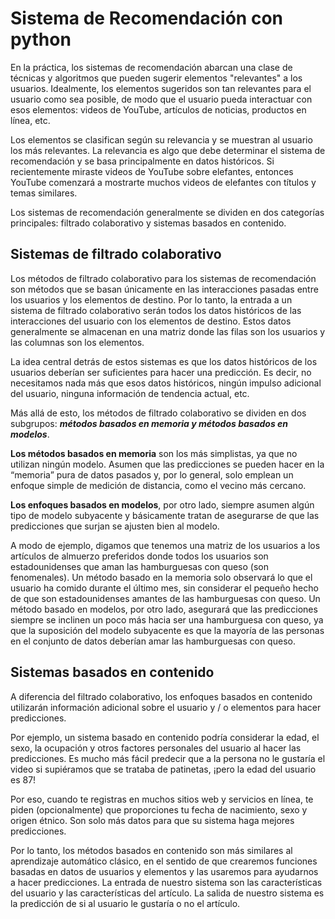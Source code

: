 # Sistema de Recomendación con python  

En la práctica, los sistemas de recomendación abarcan una clase de técnicas y algoritmos que pueden sugerir elementos "relevantes" a los usuarios. Idealmente, los elementos sugeridos son tan relevantes para el usuario como sea posible, de modo que el usuario pueda interactuar con esos elementos: videos de YouTube, artículos de noticias, productos en línea, etc.  

Los elementos se clasifican según su relevancia y se muestran al usuario los más relevantes. La relevancia es algo que debe determinar el sistema de recomendación y se basa principalmente en datos históricos. Si recientemente miraste videos de YouTube sobre elefantes, entonces YouTube comenzará a mostrarte muchos videos de elefantes con títulos y temas similares.  

Los sistemas de recomendación generalmente se dividen en dos categorías principales: filtrado colaborativo y sistemas basados en contenido.  

## Sistemas de filtrado colaborativo   
Los métodos de filtrado colaborativo para los sistemas de recomendación son métodos que se basan únicamente en las interacciones pasadas entre los usuarios y los elementos de destino. Por lo tanto, la entrada a un sistema de filtrado colaborativo serán todos los datos históricos de las interacciones del usuario con los elementos de destino. Estos datos generalmente se almacenan en una matriz donde las filas son los usuarios y las columnas son los elementos.  

La idea central detrás de estos sistemas es que los datos históricos de los usuarios deberían ser suficientes para hacer una predicción. Es decir, no necesitamos nada más que esos datos históricos, ningún impulso adicional del usuario, ninguna información de tendencia actual, etc.  

Más allá de esto, los métodos de filtrado colaborativo se dividen en dos subgrupos: ***métodos basados en memoria y métodos basados en modelos***.  

**Los métodos basados en memoria** son los más simplistas, ya que no utilizan ningún modelo. Asumen que las predicciones se pueden hacer en la “memoria” pura de datos pasados y, por lo general, solo emplean un enfoque simple de medición de distancia, como el vecino más cercano.

**Los enfoques basados en modelos**, por otro lado, siempre asumen algún tipo de modelo subyacente y básicamente tratan de asegurarse de que las predicciones que surjan se ajusten bien al modelo.

A modo de ejemplo, digamos que tenemos una matriz de los usuarios a los artículos de almuerzo preferidos donde todos los usuarios son estadounidenses que aman las hamburguesas con queso (son fenomenales). Un método basado en la memoria solo observará lo que el usuario ha comido durante el último mes, sin considerar el pequeño hecho de que son estadounidenses amantes de las hamburguesas con queso. Un método basado en modelos, por otro lado, asegurará que las predicciones siempre se inclinen un poco más hacia ser una hamburguesa con queso, ya que la suposición del modelo subyacente es que la mayoría de las personas en el conjunto de datos deberían amar las hamburguesas con queso.  

## Sistemas basados en contenido  
A diferencia del filtrado colaborativo, los enfoques basados en contenido utilizarán información adicional sobre el usuario y / o elementos para hacer predicciones.  

Por ejemplo, un sistema basado en contenido podría considerar la edad, el sexo, la ocupación y otros factores personales del usuario al hacer las predicciones. Es mucho más fácil predecir que a la persona no le gustaría el video si supiéramos que se trataba de patinetas, ¡pero la edad del usuario es 87!  

Por eso, cuando te registras en muchos sitios web y servicios en línea, te piden (opcionalmente) que proporciones tu fecha de nacimiento, sexo y origen étnico. Son solo más datos para que su sistema haga mejores predicciones.  

Por lo tanto, los métodos basados en contenido son más similares al aprendizaje automático clásico, en el sentido de que crearemos funciones basadas en datos de usuarios y elementos y las usaremos para ayudarnos a hacer predicciones. La entrada de nuestro sistema son las características del usuario y las características del artículo. La salida de nuestro sistema es la predicción de si al usuario le gustaría o no el artículo.  
